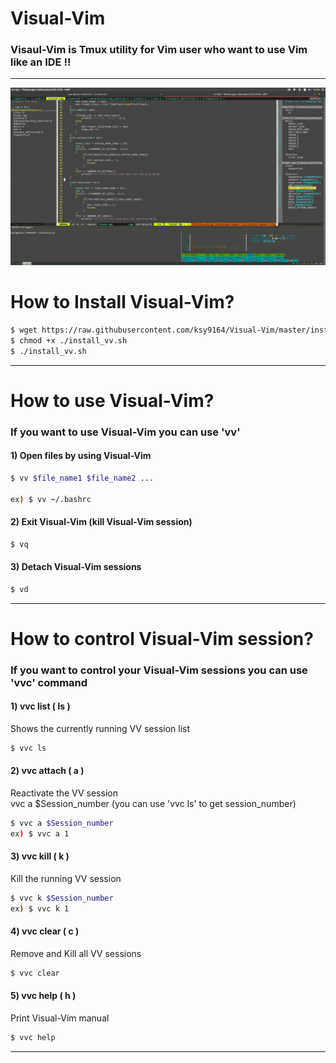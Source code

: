# Visual-Vim

### Visaul-Vim is Tmux utility for Vim user who want to use Vim like an IDE !!  
-----------------------------------------
![Visaul-Vim](./img/vv_image.png)
# How to Install Visual-Vim?  

````sh    
$ wget https://raw.githubusercontent.com/ksy9164/Visual-Vim/master/install_vv.sh  
$ chmod +x ./install_vv.sh  
$ ./install_vv.sh  
````  
-----------------------------------------
  
# How to use Visual-Vim?  

### If you want to use Visual-Vim you can use 'vv'   

#### 1) Open files by using Visual-Vim  
````sh  
$ vv $file_name1 $file_name2 ...    
  
ex) $ vv ~/.bashrc  

````  

#### 2) Exit Visual-Vim (kill Visual-Vim session)  
````sh    
$ vq  
````  

#### 3) Detach Visual-Vim sessions  
````sh  
$ vd  
```` 

-----------------------------------------  

# How to control Visual-Vim session?

### If you want to control your Visual-Vim sessions you can use 'vvc' command   
  
  
#### 1) vvc list ( ls )   
Shows the currently running VV session list 
````sh
$ vvc ls   
````   

#### 2) vvc attach ( a )   
Reactivate the VV session   
vvc a $Session_number (you can use 'vvc ls' to get session_number)   
````sh  
$ vvc a $Session_number  
ex) $ vvc a 1  
````  

#### 3) vvc kill ( k )  
Kill the running VV session  
````sh  
$ vvc k $Session_number  
ex) $ vvc k 1  
````

#### 4) vvc clear ( c )  
Remove and Kill all VV sessions  
````sh  
$ vvc clear 
````  

#### 5) vvc help ( h )  
Print Visual-Vim manual  
````sh  
$ vvc help  
````  
-----------------------------------------
